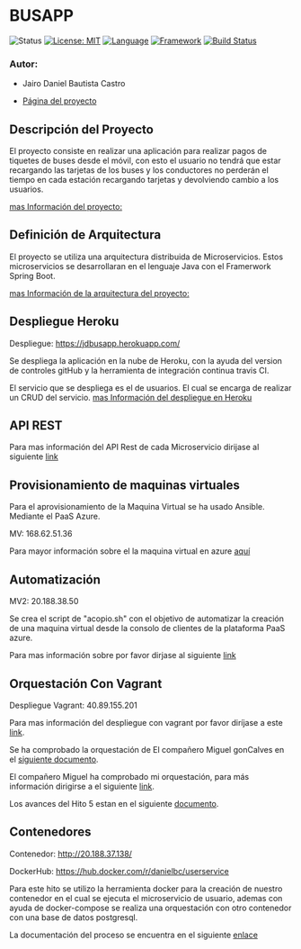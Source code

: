 # BUSAPP


![Status](https://img.shields.io/badge/Status-Documenting-yellow.svg)  [![License: MIT](https://img.shields.io/badge/License-MIT-yellow.svg)](https://opensource.org/licenses/MIT)
[![Language](https://img.shields.io/badge/laguage-java-green.svg)](https://www.java.com/)
[![Framework](https://img.shields.io/badge/framework-spring-yellowgreen.svg)](https://spring.io/)
[![Build Status](https://travis-ci.org/danielbc09/Proyecto_CC.svg?branch=master)](https://travis-ci.org/danielbc09/Proyecto_CC)


### Autor:

* Jairo Daniel Bautista Castro

* [Página del proyecto](https://github.com/danielbc09/Proyecto_CC/blob/master/docs/Documentacion.md)

## Descripción del Proyecto

El proyecto consiste en realizar una aplicación para realizar pagos de tiquetes de buses desde el móvil, con esto el usuario no tendrá que estar recargando 
las tarjetas de los buses y los conductores no perderán el tiempo en cada estación recargando tarjetas y devolviendo cambio a los usuarios.

[mas Información del proyecto:](https://github.com/danielbc09/Proyecto_CC/blob/master/docs/Documentacion.md#descripcion)
## Definición de Arquitectura

El proyecto se utiliza  una arquitectura distribuida de Microservicios. Estos microservicios se  desarrollaran en el lenguaje Java con el Framerwork Spring Boot.
    
   
[mas Información de la arquitectura del proyecto:](https://github.com/danielbc09/Proyecto_CC/blob/master/docs/Documentacion.md#arquitectura)

## Despliegue Heroku 

Despliegue: https://jdbusapp.herokuapp.com/

Se despliega la aplicación en la nube de Heroku, con la ayuda del version de controles gitHub y la herramienta de 
integración continua travis CI.

El servicio que se despliega es el de usuarios. El cual se encarga de realizar un CRUD del servicio.
[mas Información del despliegue en Heroku](https://github.com/danielbc09/Proyecto_CC/blob/master/docs/2_heroku_despliegue.md)

## API REST

Para mas información del API Rest de cada Microservicio dirijase al siguiente [link](https://github.com/danielbc09/Proyecto_CC/blob/master/docs/Documentacion.md#desarrollo)


## Provisionamiento de maquinas virtuales

Para el aprovisionamiento de la Maquina Virtual se ha usado Ansible. Mediante el PaaS Azure.
 
MV: 168.62.51.36

Para mayor información sobre el la maquina virtual en azure [aquí](https://github.com/danielbc09/Proyecto_CC/blob/master/docs/aprovisionamiento.md)

## Automatización

MV2: 20.188.38.50

Se crea el script de "acopio.sh" con el objetivo de automatizar la creación de una maquina virtual desde la consolo de clientes de la plataforma PaaS azure.

Para mas información sobre por favor dirjase al siguiente [link](https://github.com/danielbc09/Proyecto_CC/blob/master/docs/automatizacion.md)

## Orquestación Con Vagrant

Despliegue Vagrant: 40.89.155.201


Para mas información del  despliegue con vagrant por favor diríjase a este [link](https://github.com/danielbc09/Proyecto_CC/blob/master/docs/5_orquestacion.md).

Se ha comprobado la orquestación de El compañero Miguel gonCalves en el [siguiente documento](https://github.com/danielbc09/Proyecto_CC/blob/master/docs/5_comprobacion.md).

El compañero Miguel ha comprobado mi orquestación, para más información dirigirse a el siguiente [link](https://github.com/migueldgoncalves/CCproj_1819/blob/master/docs/Comprobacion_Hito5/comprobacion_provisionamiento_MiguelGoncalves_2.md).

Los avances del Hito 5 estan en el siguiente [documento](https://github.com/danielbc09/Proyecto_CC/blob/master/docs/5_avances.md).


## Contenedores 


Contenedor: http://20.188.37.138/

DockerHub: https://hub.docker.com/r/danielbc/userservice

Para este hito se utilizo la herramienta docker para la creación de nuestro contenedor en el cual se ejecuta el microservicio de usuario, ademas  con ayuda de docker-compose se realiza una orquestación con otro contenedor con una base de datos postgresql.

La documentación del proceso se encuentra en el siguiente [enlace](https://github.com/danielbc09/Proyecto_CC/blob/master/docs/6_contenedores.md)

